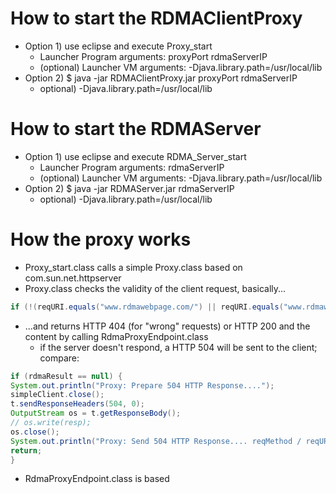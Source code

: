 How to start the RDMAClientProxy
================================
* Option 1) use eclipse and execute Proxy_start
  * Launcher Program arguments: proxyPort rdmaServerIP
  * (optional) Launcher VM arguments: -Djava.library.path=/usr/local/lib
* Option 2) $ java -jar RDMAClientProxy.jar proxyPort rdmaServerIP
  * optional) -Djava.library.path=/usr/local/lib


How to start the RDMAServer
================================
* Option 1) use eclipse and execute RDMA_Server_start
  * Launcher Program arguments: rdmaServerIP
  * (optional) Launcher VM arguments: -Djava.library.path=/usr/local/lib
* Option 2) $ java -jar RDMAServer.jar rdmaServerIP
  * optional) -Djava.library.path=/usr/local/lib

How the proxy works
================================
* Proxy_start.class calls a simple Proxy.class based on com.sun.net.httpserver
* Proxy.class checks the validity of the client request, basically...

```java
if (!(reqURI.equals("www.rdmawebpage.com/") || reqURI.equals("www.rdmawebpage.com/network.png")) || !reqMethod.equals("GET"))
```

* ...and returns HTTP 404 (for "wrong" requests) or HTTP 200 and the content by calling RdmaProxyEndpoint.class
  * if the server doesn't respond, a HTTP 504 will be sent to the client; compare:

```java
if (rdmaResult == null) {
System.out.println("Proxy: Prepare 504 HTTP Response....");
simpleClient.close();
t.sendResponseHeaders(504, 0);
OutputStream os = t.getResponseBody();
// os.write(resp);
os.close();
System.out.println("Proxy: Send 504 HTTP Response.... reqMethod / reqURI = " + reqMethod + " / " + reqURI);
return;
}
```

* RdmaProxyEndpoint.class is based





